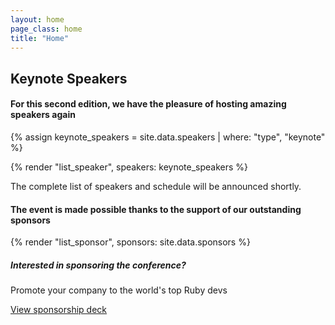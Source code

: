 ```yaml
---
layout: home
page_class: home
title: "Home"
---
```


<section class="speaker-lineup">
  <h2 class="sponsor-info__heading">Keynote Speakers</h2>
  <h4>For this second edition, we have the pleasure of hosting amazing speakers again</h4>

  {% assign keynote_speakers = site.data.speakers | where: "type", "keynote" %}

  {% render "list_speaker", speakers: keynote_speakers %}

  <p>The complete list of speakers and schedule will be announced shortly.</p>
</section>

<section class="sponsors">
  <h4>The event is made possible thanks to the support of our outstanding sponsors</h4>

  {% render "list_sponsor", sponsors: site.data.sponsors %}

  <h5>Interested in sponsoring the conference?</h5>
  <p>Promote your company to the world's top Ruby devs</p>
  <a class="btn btn--primary" href="https://drive.google.com/file/d/1Rgt9qWPaaMf6juoEHyLF_mnltm915IBh/view?usp=sharing" target="_blank">View sponsorship deck</a>
</section>
